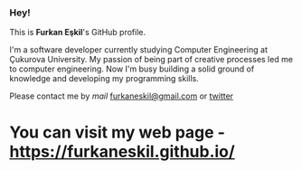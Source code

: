 ### Hey!

This is **Furkan Eşkil**'s GitHub profile.

I'm a software developer currently studying Computer Engineering at Çukurova University. My passion of being part of creative processes led me to computer engineering. Now I'm busy building a solid ground of knowledge and developing my programming skills.

Please contact me by *mail* furkaneskil@gmail.com or [twitter](https://twitter.com/furkaut)

# You can visit my web page - https://furkaneskil.github.io/
